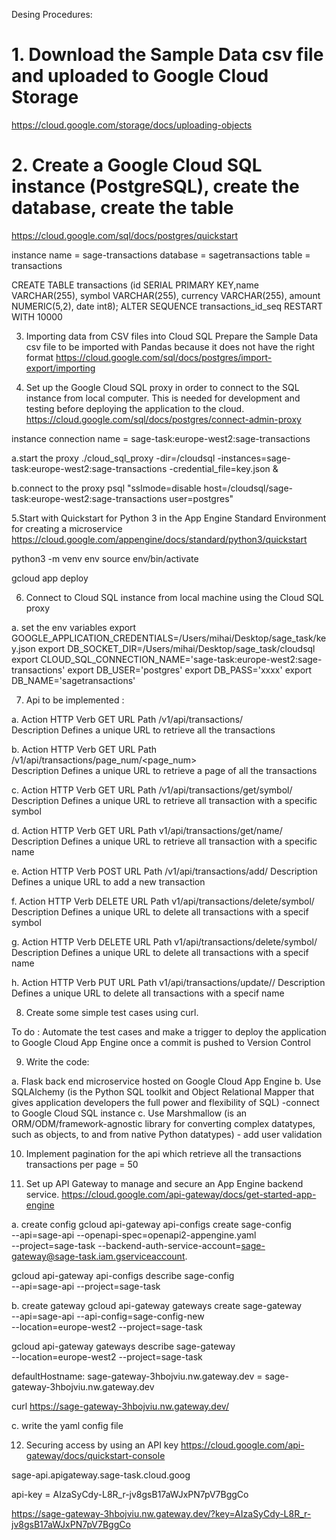 

Desing Procedures: 


# 1. Download the Sample Data csv file and uploaded to Google Cloud Storage 
https://cloud.google.com/storage/docs/uploading-objects


# 2. Create a Google Cloud SQL instance (PostgreSQL), create the database, create the table 
https://cloud.google.com/sql/docs/postgres/quickstart

instance name = sage-transactions
database = sagetransactions
table = transactions


CREATE TABLE transactions (id SERIAL PRIMARY KEY,name VARCHAR(255), symbol VARCHAR(255), currency VARCHAR(255), amount NUMERIC(5,2), date int8);
ALTER SEQUENCE transactions_id_seq RESTART WITH 10000

3. Importing data from CSV files into Cloud SQL
Prepare the Sample Data csv file to be imported with Pandas because it does not have the right format
https://cloud.google.com/sql/docs/postgres/import-export/importing


4. Set up the Google Cloud SQL proxy in order to connect to the SQL instance from local computer. This is needed for development and testing before deploying the application to the cloud.
https://cloud.google.com/sql/docs/postgres/connect-admin-proxy

instance connection name = sage-task:europe-west2:sage-transactions

a.start the proxy
./cloud_sql_proxy -dir=/cloudsql -instances=sage-task:europe-west2:sage-transactions -credential_file=key.json &

b.connect to the proxy
psql "sslmode=disable host=/cloudsql/sage-task:europe-west2:sage-transactions user=postgres"


5.Start with Quickstart for Python 3 in the App Engine Standard Environment for creating a microservice 
https://cloud.google.com/appengine/docs/standard/python3/quickstart

python3 -m venv env
source env/bin/activate

gcloud app deploy


6. Connect to Cloud SQL instance from local machine using the Cloud SQL proxy

a. set the env variables 
export GOOGLE_APPLICATION_CREDENTIALS=/Users/mihai/Desktop/sage_task/key.json
export DB_SOCKET_DIR=/Users/mihai/Desktop/sage_task/cloudsql
export CLOUD_SQL_CONNECTION_NAME='sage-task:europe-west2:sage-transactions'
export DB_USER='postgres'
export DB_PASS='xxxx'
export DB_NAME='sagetransactions'


7. Api to be implemented : 

a.
Action	     HTTP 
Verb         GET
URL Path     /v1/api/transactions/  
Description  Defines a unique URL to retrieve all the transactions

b.
Action	     HTTP 
Verb         GET
URL Path     /v1/api/transactions/page_num/<page_num>  
Description  Defines a unique URL to retrieve a page of all the transactions


c.
Action	     HTTP 
Verb         GET
URL Path     /v1/api/transactions/get/symbol/<symbol> 
Description  Defines a unique URL to retrieve all transaction with a specific symbol

d.
Action	     HTTP 
Verb         GET
URL Path     v1/api/transactions/get/name/<name>
Description  Defines a unique URL to retrieve all transaction with a specific name

e.
Action	     HTTP 
Verb         POST
URL Path     /v1/api/transactions/add/
Description  Defines a unique URL to add a new transaction 

f.
Action	     HTTP 
Verb         DELETE
URL Path     v1/api/transactions/delete/symbol/<symbol>
Description  Defines a unique URL to delete all transactions with a specif symbol

g.
Action	     HTTP 
Verb         DELETE
URL Path     v1/api/transactions/delete/symbol/<name>
Description  Defines a unique URL to delete all transactions with a specif name


h.
Action	     HTTP 
Verb         PUT
URL Path     v1/api/transactions/update/<symbol>/<currency>
Description  Defines a unique URL to delete all transactions with a specif name



8. Create some simple test cases using curl. 

To do : Automate the test cases and make a trigger to deploy the application to 
Google Cloud App Engine once a commit is pushed to Version Control 


9. Write the code:

a. Flask back end microservice hosted on Google Cloud App Engine
b. Use SQLAlchemy (is the Python SQL toolkit and Object Relational Mapper that 
gives application developers the full power and flexibility of SQL)
     -connect to Google Cloud SQL instance
c. Use Marshmallow (is an ORM/ODM/framework-agnostic library for converting 
complex datatypes, such as objects, to and from native Python datatypes)
     - add user validation 


10. Implement pagination for the api which retrieve all the transactions
transactions per page = 50   


11. Set up API Gateway to manage and secure an App Engine backend service.
https://cloud.google.com/api-gateway/docs/get-started-app-engine

a. create config
gcloud api-gateway api-configs create sage-config \
  --api=sage-api --openapi-spec=openapi2-appengine.yaml \
  --project=sage-task --backend-auth-service-account=sage-gateway@sage-task.iam.gserviceaccount.


  gcloud api-gateway api-configs describe sage-config \
  --api=sage-api --project=sage-task

b. create gateway
  gcloud api-gateway gateways create sage-gateway \
  --api=sage-api --api-config=sage-config-new \
  --location=europe-west2 --project=sage-task

  gcloud api-gateway gateways describe sage-gateway \
  --location=europe-west2 --project=sage-task

  defaultHostname: sage-gateway-3hbojviu.nw.gateway.dev = sage-gateway-3hbojviu.nw.gateway.dev

curl https://sage-gateway-3hbojviu.nw.gateway.dev/

c. write the yaml config file 


12. Securing access by using an API key
https://cloud.google.com/api-gateway/docs/quickstart-console

sage-api.apigateway.sage-task.cloud.goog

api-key = AIzaSyCdy-L8R_r-jv8gsB17aWJxPN7pV7BggCo

https://sage-gateway-3hbojviu.nw.gateway.dev/?key=AIzaSyCdy-L8R_r-jv8gsB17aWJxPN7pV7BggCo



